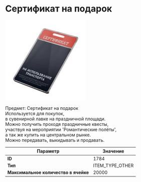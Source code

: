 # Сертификат на подарок

![Item Image](../img/1784.webp?raw=true)

Предмет: Сертификат на подарок<br>Используется для покупок,<br>в сувенирной лавке на праздничной площади.<br>Можно получить проходя праздничные квесты,<br>участвуя на мероприятии 'Романтические полёты',<br>а так же купить на центральном рынке.<br>Можно передавать, выкидывать и продавать.


| Параметр | Значение |
|----------|----------|
| **ID** | 1784 |
| **Тип** | ITEM_TYPE_OTHER |
| **Максимальное количество в ячейке** | 20000 |

